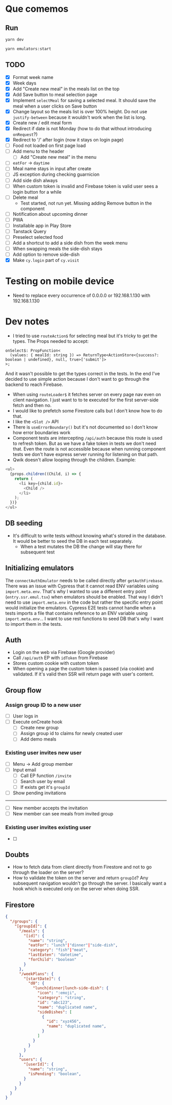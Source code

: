 # Que comemos

## Run
```sh
yarn dev
```

```sh
yarn emulators:start
```

## TODO
- [x] Format week name
- [x] Week days
- [x] Add "Create new meal" in the meals list on the top
- [x] Add Save button to meal selection page
- [x] Implement `selectMeal` for saving a selected meal. It should save the meal when a user clicks on Save button
- [x] Change layout so the meals list is over 100% height. Do not use `justify-between` because it wouldn't work when the list is long.
- [x] Create new / edit meal form
- [x] Redirect if date is not Monday (how to do that without introducing `onRequest`?)
- [x] Redirect to '/' after login (now it stays on login page)
- [ ] Food not loaded on first page load
- [ ] Add menu to the header
  - [ ] Add "Create new meal" in the menu
- [ ] `eatFor` -> `daytime`
- [ ] Meal name stays in input after create
- [ ] JS exception during checking guarnicion
- [ ] Add side dish always
- [ ] When custom token is invalid and Firebase token is valid user sees a login button for a while
- [ ] Delete meal
  - Test started, not run yet. Missing adding Remove button in the component
- [ ] Notification about upcoming dinner
- [ ] PWA
- [ ] Installable app in Play Store
- [ ] Tanstack Query
- [ ] Preselect selected food
- [ ] Add a shortcut to add a side dish from the week menu
- [ ] When swapping meals the side-dish stays
- [ ] Add option to remove side-dish
- [x] Make `cy.login` part of `cy.visit`

# Testing on mobile device
- Need to replace every occurrence of 0.0.0.0 or 192.168.1.130 with 192.168.1.130

# Dev notes
- I tried to use `routeAction$` for selecting meal but it's tricky to get the types. The Props needed to accept:
```tsx
onSelect$: PropFunction<
  (values: { mealId: string }) => ReturnType<ActionStore<{success?: boolean | undefined}, null, true>['submit']>
>;
```
And it wasn't possible to get the types correct in the tests. In the end I've decided to use simple action because I don't want to go through the backend to reach Firebase.
- When using `routeLoader$` it fetches server on every page nav even on client navigation. I just want to to te executed for the first server-side fetch and then no.
- I would like to prefetch some Firestore calls but I don't know how to do that.
- I like the `<Slot />` API
- There is `useErrorBoundary()` but it's not documented so I don't know how error boundaries work
- Component tests are intercepting `/api/auth` because this route is used to refresh token. But as we have a fake token in tests we don't need that. Even the route is not accessible because when running component tests we don't have express server running for listening on that path.
- Qwik doesn't allow looping through the children. Example:
```ts
<ul>
  {props.children((Child, i) => {
    return (
      <li key={child.id}>
        <Child />
      </li>
    );
  })}
</ul>
```

## DB seeding
- It's difficult to write tests without knowing what's stored in the database. It would be better to seed the DB in each test separately.
  - When a test mutates the DB the change will stay there for subsequent test

## Initializing emulators
The `connectAuthEmulator` needs to be called directly after `getAuthFirebase`. There was an issue with Cypress that it cannot read ENV variables using `import.meta.env`. That's why I wanted to use a different entry point (`entry.ssr.emul.tsx`) when emulators should be enabled. That way I didn't need to use `import.meta.env` in the code but rather the specific entry point would initialize the emulators.
Cypress E2E tests cannot handle when a tests imports a file that contains reference to an ENV variable using `import.meta.env.`. I want to use rest functions to seed DB that's why I want to import them in the tests.

## Auth
- Login on the web via Firebase (Google provider)
- Call `/api/auth` EP with `idToken` from Firebase
- Stores custom cookie with custom token
- When opening a page the custom token is passed (via cookie) and validated. If it's valid then SSR will return page with user's content.

## Group flow
### Assign group ID to a new user
- [ ] User logs in
- [ ] Execute onCreate hook
  - [ ] Create new group
  - [ ] Assign group id to claims for newly created user
  - [ ] Add demo meals

### Existing user invites new user
- [ ] Menu -> Add group member
- [ ] Input email
  - [ ] Call EP function `/invite`
  - [ ] Search user by email
  - [ ] If exists get it's `groupId`
- [ ] Show pending invitations
---
- [ ] New member accepts the invitation
- [ ] New member can see meals from invited group

### Existing user invites existing user
- [ ] 

## Doubts
- How to fetch data from client directly from Firestore and not to go through the loader on the server?
- How to validate the token on the server and return `groupId`? Any subsequent navigation wouldn't go through the server. I basically want a hook which is executed only on the server when doing SSR.


## Firestore

```json
{
  "/groups": {
    "[groupId]": {
      "/meals": {
        "[id]": {
          "name": "string",
          "eatFor": "lunch"|"dinner"|"side-dish",
          "category": "fish"|"meat",
          "lastEaten": "datetime",
          "forChild": "boolean"
        }
      },
      "/weekPlans": {
        "[startDate]": {
          "d0": {
            "lunch|dinner|lunch-side-dish": {
              "icon": ":emoji",
              "category": "string",
              "id": "abc123",
              "name": "duplicated name",
              "sideDishes": [
                {
                  "id": "xyz456",
                  "name": "duplicated name",
                }
              ]
            }
          }
        }
      },
      "users": {
        "[userId]": {
          "name": "string",
          "isPending": "boolean",
        }
      }
    }
  }
}
```
